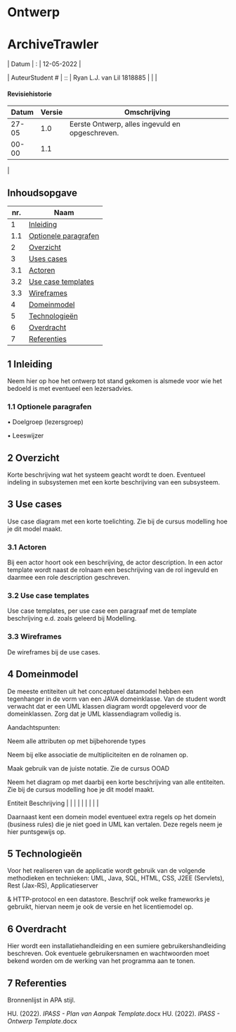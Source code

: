 
# Ontwerp

# ArchiveTrawler

| Datum | : | 12-05-2022 |

| AuteurStudent # | :: | Ryan L.J. van Lil 1818885
 |
 |
 |

#### Revisiehistorie

| Datum | Versie | Omschrijving                                    |
|-------| --- |-------------------------------------------------|
| 27-05 | 1.0 | Eerste Ontwerp, alles ingevuld en opgeschreven. |
| 00-00 | 1.1 |
 |

## Inhoudsopgave
| nr. | Naam                                               |
|-----|----------------------------------------------------|
 | 1   | [Inleiding](#1-inleiding)                          |
 | 1.1 | [Optionele paragrafen](#1.1-optionele-paragrafen)  |
| 2   | [Overzicht         ](#2-overzicht)                 |
| 3   | [Uses cases        ](#3-use-cases)                 |
| 3.1 | [Actoren           ](#3.1-actoren)                 |
| 3.2 | [Use case templates](#3.2-use-case-templates)      |
| 3.3 | [Wireframes        ](#3.3-wireframes)              |
| 4   | [Domeinmodel       ](#4-domeinmodel)               |
| 5   | [Technologieën     ](#5-technologieën)             |
| 6   | [Overdracht        ](#6-overdracht)                |
| 7   | [Referenties       ](#7-referenties)               | 

## 1 Inleiding
Neem hier op hoe het ontwerp tot stand gekomen is alsmede voor wie het bedoeld is met eventueel een lezersadvies.

### 1.1 Optionele paragrafen
• Doelgroep (lezersgroep)

• Leeswijzer

## 2 Overzicht

Korte beschrijving wat het systeem geacht wordt te doen. Eventueel indeling in subsystemen met een korte beschrijving van een subsysteem.

## 3 Use cases

Use case diagram met een korte toelichting. Zie bij de cursus modelling hoe je dit model maakt.

### 3.1 Actoren
Bij een actor hoort ook een beschrijving, de actor description. In een actor template wordt naast de rolnaam een beschrijving van de rol ingevuld en daarmee een role description geschreven.

### 3.2 Use case templates
Use case templates, per use case een paragraaf met de template beschrijving e.d. zoals geleerd bij Modelling.

### 3.3 Wireframes
De wireframes bij de use cases.

## 4 Domeinmodel
De meeste entiteiten uit het conceptueel datamodel hebben een tegenhanger in de vorm van een JAVA domeinklasse. Van de student wordt verwacht dat er een UML klassen diagram wordt opgeleverd voor de domeinklassen. Zorg dat je UML klassendiagram volledig is.

Aandachtspunten:

Neem alle attributen op met bijbehorende types

Neem bij elke associatie de multipliciteiten en de rolnamen op.

Maak gebruik van de juiste notatie. Zie de cursus OOAD

Neem het diagram op met daarbij een korte beschrijving van alle entiteiten. Zie bij de cursus modelling hoe je dit model maakt.

Entiteit	Beschrijving
| | | | | | | | |

Daarnaast kent een domein model eventueel extra regels op het domein (business rules) die je niet goed in UML kan vertalen. Deze regels neem je hier puntsgewijs op.

## 5 Technologieën
Voor het realiseren van de applicatie wordt gebruik van de volgende methodieken en technieken: UML, Java, SQL, HTML, CSS, J2EE (Servlets), Rest (Jax-RS), Applicatieserver

& HTTP-protocol en een datastore. Beschrijf ook welke frameworks je gebruikt, hiervan neem je ook de versie en het licentiemodel op.

## 6 Overdracht
Hier wordt een installatiehandleiding en een sumiere gebruikershandleiding beschreven. Ook eventuele gebruikersnamen en wachtwoorden moet bekend worden om de werking van het programma aan te tonen.

## 7 Referenties
Bronnenlijst in APA stijl.


HU. (2022). _IPASS - Plan van Aanpak Template_.docx
HU. (2022). _IPASS - Ontwerp Template_.docx

